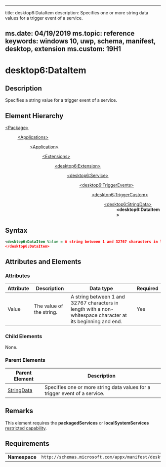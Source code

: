 ﻿---

title: desktop6:DataItem
description: Specifies one or more string data values for a trigger event of a service.

ms.date: 04/19/2019
ms.topic: reference
keywords: windows 10, uwp, schema, manifest, desktop, extension 
ms.custom: 19H1
---

# desktop6:DataItem

## Description

Specifies a string value for a trigger event of a service.

## Element Hierarchy
<dl>
<dt><a href="element-package.md">&lt;Package&gt;</a></dt>
<dd>
<dl>
<dt><a href="element-applications.md">&lt;Applications&gt;</a></dt>
<dd>
<dl>
<dt><a href="element-application.md">&lt;Application&gt;</a></dt>
<dd>
<dl>
<dt><a href="element-1-extensions.md">&lt;Extensions&gt;</a></dt>
<dd>
<dl>
<dt><a href="element-desktop6-extension.md">&lt;desktop6:Extension&gt;</a></dt>
<dd>
<dl>
<dt><a href="element-desktop6-service.md">&lt;desktop6:Service&gt;</a></dt>
<dd>
<dl>
<dt><a href="element-desktop6-triggerevents.md">&lt;desktop6:TriggerEvents&gt;</a></dt>
<dd>
<dl>
<dt><a href="element-desktop6-triggercustom.md">&lt;desktop6:TriggerCustom&gt;</a></dt>
<dd>
<dl>
<dt><a href="element-desktop6-stringdata.md">&lt;desktop6:StringData&gt;</a></dt>
<dd><b>&lt;desktop6:DataItem&gt;</b></dd>
</dl>
</dd>
</dl>
</dd>
</dl>
</dd>
</dl>
</dd>
</dl>
</dd>
</dl>
</dd>
</dl>
</dd>
</dl>
</dd>
</dl>


## Syntax
```xml
<desktop6:DataItem Value = A string between 1 and 32767 characters in length with a non-whitespace character at its beginning and end. >
</desktop6:DataItem>
```

## Attributes and Elements

### Attributes

| Attribute | Description | Data type | Required |
|-----------|-------------|-----------|----------|
| Value | The value of the string. | A string between 1 and 32767 characters in length with a non-whitespace character at its beginning and end. | Yes |


### Child Elements

None.

### Parent Elements

| Parent Element | Description |
|---------------|-------------|
| [StringData](element-desktop6-stringdata.md) | Specifies one or more string data values for a trigger event of a service. |  


## Remarks

This element requires the **packagedServices** or **localSystemServices** [restricted capability](https://docs.microsoft.com/windows/uwp/packaging/app-capability-declarations#restricted-capabilities).


## Requirements

|               |                                                             |
|---------------|-------------------------------------------------------------|
| **Namespace** | `http://schemas.microsoft.com/appx/manifest/desktop/windows10/6` |

